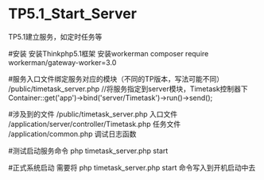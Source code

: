 # TP5.1_Start_Server
TP5.1建立服务，如定时任务等

#安装
安装Thinkphp5.1框架
安装workerman  composer require workerman/gateway-worker=3.0

#服务入口文件绑定服务对应的模块（不同的TP版本，写法可能不同）
/public/timetask_server.php
//将服务指定到server模块，Timetask控制器下
Container::get('app')->bind('server/Timetask')->run()->send();

#涉及到的文件
/public/timetask_server.php      入口文件
/application/server/controller/Timetask.php      任务文件
/application/common.php    调试日志函数

#测试启动服务命令
php timetask_server.php start

#正式系统启动
需要将 php timetask_server.php start 命令写入到开机启动中去
